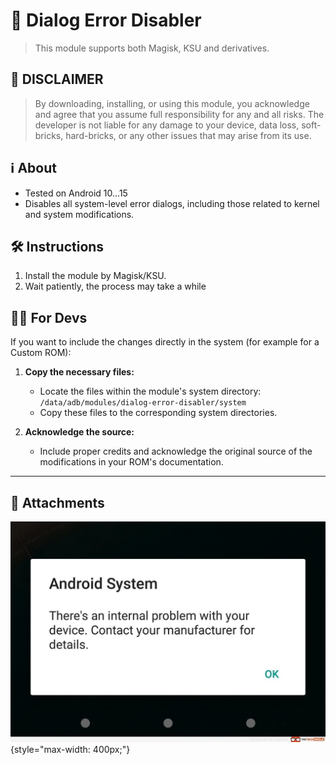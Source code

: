 # 🛑 Dialog Error Disabler
> This module supports both Magisk, KSU and derivatives.

## 🚨 DISCLAIMER
> By downloading, installing, or using this module, you acknowledge and agree that you assume full responsibility for any and all risks. The developer is not liable for any damage to your device, data loss, soft-bricks, hard-bricks, or any other issues that may arise from its use.

## ℹ️ About
* Tested on Android 10...15
* Disables all system-level error dialogs, including those related to kernel and system modifications.

## 🛠️ Instructions
1. Install the module by Magisk/KSU.
2. Wait patiently, the process may take a while

## 👨‍💻 For Devs
If you want to include the changes directly in the system (for example for a Custom ROM):

1. **Copy the necessary files:** 
    * Locate the files within the module's system directory: `/data/adb/modules/dialog-error-disabler/system`
    * Copy these files to the corresponding system directories. 

2. **Acknowledge the source:** 
    * Include proper credits and acknowledge the original source of the modifications in your ROM's documentation.

---

## 📎 Attachments
![dialogerror](https://raw.githubusercontent.com/BlassGO/LetsGO_request/main/launch/devs/Dialog_Error_Disabler/images/dialog.png){style="max-width: 400px;"}